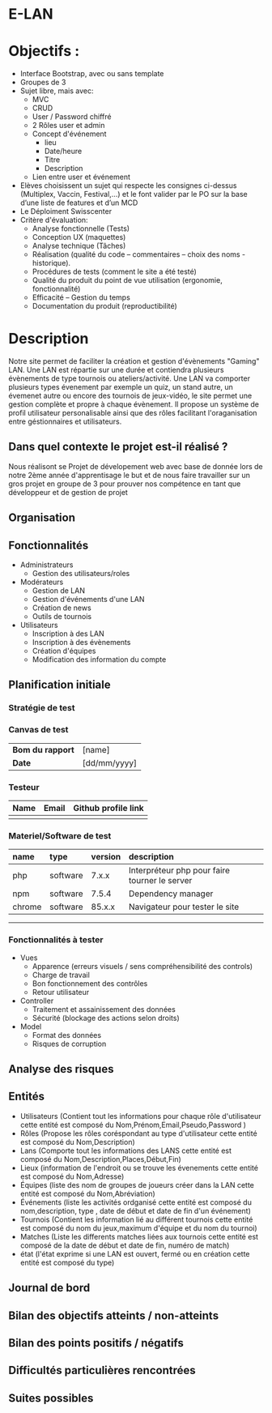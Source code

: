 # E-LAN

# Objectifs :
* Interface Bootstrap, avec ou sans template
* Groupes de 3
* Sujet libre, mais avec:
    * MVC
    * CRUD
    * User / Password chiffré
    * 2 Rôles user et admin
    * Concept d'événement
        * lieu
        * Date/heure
        * Titre
        * Description
    * Lien entre user et événement
* Elèves choisissent un sujet qui respecte les consignes ci-dessus (Multiplex, Vaccin, Festival,…) et le font valider par le PO sur la base d’une liste de features et d’un MCD
* Le Déploiment Swisscenter
* Critère d'évaluation:
    * Analyse fonctionnelle (Tests)
    * Conception UX (maquettes)
    * Analyse technique (Tâches)
    * Réalisation (qualité du code – commentaires – choix des noms - historique).
    * Procédures de tests (comment le site a été testé)
    * Qualité du produit du point de vue utilisation (ergonomie, fonctionnalité)
    * Efficacité – Gestion du temps
    * Documentation du produit (reproductibilité)


# Description

Notre site permet de faciliter la création et gestion d'évènements "Gaming" LAN.
Une LAN est répartie sur une durée et contiendra plusieurs évènements de type tournois ou ateliers/activité.
Une LAN va comporter plusieurs types évenement par exemple un quiz, un stand autre, un évemenet autre ou encore des tournois de jeux-vidéo,
le site permet une gestion complète et propre à chaque évènement.
Il propose un système de profil utilisateur personalisable ainsi que des rôles facilitant l'oraganisation entre géstionnaires et utilisateurs.  


## Dans quel contexte le projet est-il réalisé ?

Nous réalisont se Projet de dévelopement web avec base de donnée lors de notre 2ème année d'apprentisage le but et de nous faire travailler sur un gros projet en groupe de 3 pour prouver nos compétence en tant que développeur et de gestion de projet


## Organisation




## Fonctionnalités

-   Administrateurs
    -   Gestion des utilisateurs/roles
-   Modérateurs
    -   Gestion de LAN
    -   Gestion d'événements d'une LAN
    -   Création de news
    -   Outils de tournois
-   Utilisateurs
    -   Inscription à des LAN
    -   Inscription à des évènements
    -   Création d'équipes
    -   Modification des information du compte

 

## Planification initiale



### Stratégie de test


### Canvas de test

|                    |              |
| ------------------ | ------------ |
| **Bom du rapport** | [name]       |
| **Date**           | [dd/mm/yyyy] |

### Testeur

| Name | Email | Github profile link |
| ---- | ----- | ------------------- |
|      |       |                     |

### Materiel/Software de test

| name   | type     | version | description                                   |
| :----- | :------- | :------ | :-------------------------------------------- |
| php    | software | 7.x.x   | Interpréteur php pour faire tourner le server |
| npm    | software | 7.5.4   | Dependency manager                            |
| chrome | software | 85.x.x  | Navigateur pour tester le site                |

---

### Fonctionnalités à tester

-   Vues
    -   Apparence (erreurs visuels / sens compréhensibilité des controls)
    -   Charge de travail
    -   Bon fonctionnement des contrôles
    -   Retour utilisateur
-   Controller
    -   Traitement et assainissement des données
    -   Sécurité (blockage des actions selon droits)
-   Model
    -   Format des données
    -   Risques de corruption




## Analyse des risques



## Entités

- Utilisateurs (Contient tout les informations pour chaque rôle d'utilisateur cette entité est composé du Nom,Prénom,Email,Pseudo,Password )
- Rôles (Propose les rôles coréspondant au type d'utilisateur cette entité est composé du Nom,Description)
- Lans (Comporte tout les informations des LANS cette entité est composé du Nom,Description,Places,Début,Fin)
- Lieux (information de l'endroit ou se trouve les évenements cette entité est composé du Nom,Adresse)
- Équipes (liste des nom de groupes de joueurs créer dans la LAN cette entité est composé du Nom,Abréviation) 
- Événements (liste les activités ordganisé cette entité est composé du nom,description, type , date de début et date de fin d'un événement)
- Tournois (Contient les information lié au différent tournois cette entité est composé du nom du jeux,maximum d'équipe et du nom du tournoi)
- Matches (Liste les differents matches liées aux tournois cette entité est composé de la date de début et date de fin, numéro de match)
- état (l'état exprime si une LAN est ouvert, fermé ou en création cette entité est composé du type)




## Journal de bord



## Bilan des objectifs atteints / non-atteints



## Bilan des points positifs / négatifs



## Difficultés particulières rencontrées



## Suites possibles
